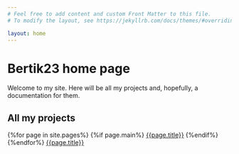 ```yaml
---
# Feel free to add content and custom Front Matter to this file.
# To modify the layout, see https://jekyllrb.com/docs/themes/#overriding-theme-defaults

layout: home
---
```

# Bertik23 home page
Welcome to my site. Here will be all my projects and, hopefully, a documentation for them.
## All my projects
{%for page in site.pages%}
	{%if page.main%}
		[{{page.title}}]({{page.url}})
	{%endif%}
{%endfor%}
[{{page.title}}]({{page.url}})